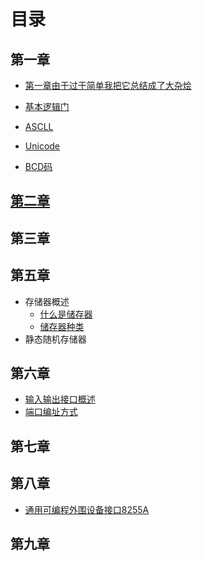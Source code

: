 # 目录

## 第一章

- [第一章由于过于简单我把它总结成了大杂烩](https://github.com/youmingsama/Microcomputer-principle-and-interface-technology/blob/master/ch1/ch1.md)

- [基本逻辑门](https://github.com/youmingsama/Microcomputer-principle-and-interface-technology/blob/master/ch1/ch2.md)

- [ASCLL](https://github.com/youmingsama/Microcomputer-principle-and-interface-technology/blob/master/ch1/ch3.md)

- [Unicode](https://github.com/youmingsama/Microcomputer-principle-and-interface-technology/blob/master/ch1/Unicode.md)
- [BCD码](https://github.com/youmingsama/Microcomputer-principle-and-interface-technology/blob/master/ch1/BCD-code.md)

## [第二章]()

## 第三章

## 第五章

- 存储器概述
  - [什么是储存器](https://github.com/youmingsama/Microcomputer-principle-and-interface-technology/blob/master/ch5/RAM.md)
  - [储存器种类](https://github.com/youmingsama/Microcomputer-principle-and-interface-technology/blob/master/ch5/RAMITOR.md)
- 静态随机存储器

## 第六章

- [输入输出接口概述](https://github.com/youmingsama/Microcomputer-principle-and-interface-technology/blob/master/ch6/%E8%BE%93%E5%85%A5%E8%BE%93%E5%87%BA%E6%8E%A5%E5%8F%A3%E6%A6%82%E8%BF%B0.md)
- [端口编址方式](https://github.com/youmingsama/Microcomputer-principle-and-interface-technology/blob/master/ch6/%E7%AB%AF%E5%8F%A3%E7%BC%96%E5%9D%80%E6%96%B9%E5%BC%8F.md)

## 第七章

## 第八章

- [通用可编程外围设备接口8255A](https://github.com/youmingsama/Microcomputer-principle-and-interface-technology/blob/master/ch8/ch8.md)

## 第九章